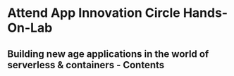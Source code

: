 # Attend App Innovation Circle Hands-On-Lab 
## Building new age applications in the world of serverless & containers - Contents

